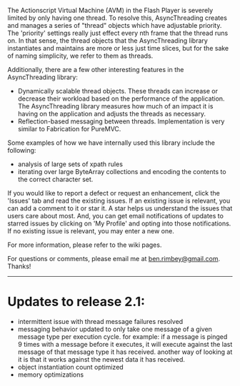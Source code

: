 The Actionscript Virtual Machine (AVM) in the Flash Player is severely limited by only having one thread. To resolve this, AsyncThreading creates and manages a series of "thread" objects which have adjustable priority. The 'priority' settings really just effect every nth frame that the thread runs on. In that sense, the thread objects that the AsyncThreading library instantiates and maintains are more or less just time slices, but for the sake of naming simplicity, we refer to them as threads.

Additionally, there are a few other interesting features in the AsyncThreading library:
  * Dynamically scalable thread objects. These threads can increase or decrease their workload based on the performance of the application. The AsyncThreading library measures how much of an impact it is having on the application and adjusts the threads as necessary.
  * Reflection-based messaging between threads. Implementation is very similar to Fabrication for PureMVC.

Some examples of how we have internally used this library include the following:
  * analysis of large sets of xpath rules
  * iterating over large ByteArray collections and encoding the contents to the correct character set.

If you would like to report a defect or request an enhancement, click the 'Issues' tab and read the existing issues. If an existing issue is relevant, you can add a comment to it or star it. A star helps us understand the issues that users care about most. And, you can get email notifications of updates to starred issues by clicking on 'My Profile' and opting into those notifications. If no existing issue is relevant, you may enter a new one.

For more information, please refer to the wiki pages.

For questions or comments, please email me at [ben.rimbey@gmail.com](mailto:ben.rimbey@gmail.com).
Thanks!



---


# Updates to release 2.1: #

  * intermittent issue with thread message failures resolved
  * messaging behavior updated to only take one message of a given message type per execution cycle. for example: if a message is pinged 9 times with a message before it executes, it will execute against the last message of that message type it has received. another way of looking at it is that it works against the newest data it has received.
  * object instantiation count optimized
  * memory optimizations